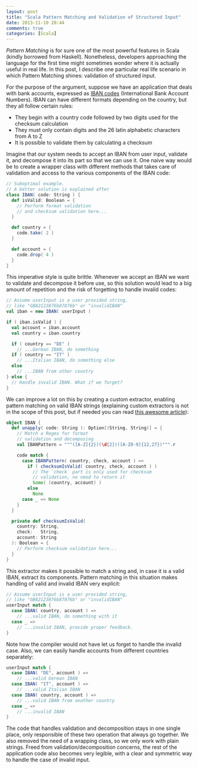 ```yaml
---
layout: post
title: "Scala Pattern Matching and Validation of Structured Input"
date: 2013-11-10 20:44
comments: true
categories: [Scala]
---
```


*Pattern Matching* is for sure one of the most powerful features in Scala
(kindly borrowed from Haskell). Nonetheless, developers approaching the
language for the first time might sometimes wonder where it is actually useful
in real life. In this post, I describe one particular real life scenario in
which Pattern Matching shines: validation of structured input.

For the purpose of the argument, suppose we have an application that deals with
bank accounts, expressed as
[IBAN codes](http://en.wikipedia.org/wiki/International_Bank_Account_Number)
(International Bank Account Numbers). IBAN can have different formats depending
on the country, but they all follow certain rules:

  - They begin with a country code followed by two digits used for the checksum
    calculation
  - They must only contain digits and the 26 latin alphabetic characters from A
    to Z
  - It is possible to validate them by calculating a checksum

Imagine that our system needs to accept an IBAN from user input, validate it,
and decompose it into its part so that we can use it. One naive way would be to
create a wrapper class with different methods that takes care of validation and
access to the various components of the IBAN code:

```scala
// Suboptimal example.
// A better solution is explained after
class IBAN( code: String ) {
  def isValid: Boolean = {
    // Perform format validation
    // and checksum validation here...
  }

  def country = {
    code.take( 2 )
  }

  def account = {
    code.drop( 4 )
  }
}
```

This imperative style is quite brittle. Whenever we accept an IBAN we want to
validate and decompose it before use, so this solution would lead to a big
amount of repetition and the risk of forgetting to handle invalid codes:

```scala
// Assume userInput is a user provided string,
// like "GB82123876b87876b" or "invalidIBAN"
val iban = new IBAN( userInput )

if ( iban.isValid ) {
  val account = iban.account
  val country = iban.country

  if ( country == "DE" )
    // ...German IBAN, do something
  if ( country == "IT" )
    // ...Italian IBAN, do something else
  else
    // ...IBAN from other country
} else {
  // Handle invalid IBAN. What if we forget?
}
```

We can improve a lot on this by creating a custom extractor, enabling pattern
matching on valid IBAN strings (explaining custom extractors is not in the
scope of this post, but if needed you can read [this awesome article](http://danielwestheide.com/blog/2012/11/21/the-neophytes-guide-to-scala-part-1-extractors.html)):

```scala
object IBAN {
  def unapply( code: String ): Option[(String, String)] = {
    // Match a Regex for format
    // validation and decomposing
    val IBANPattern = """([A-Z]{2})(\d{2})([A-Z0-9]{12,27})""".r

    code match {
      case IBANPattern( country, check, account ) =>
        if ( checksumIsValid( country, check, account ) )
          // The `check` part is only used for checksum
          // validation, no need to return it
          Some( (country, account) )
        else
          None
      case _ => None
    }
  }

  private def checksumIsValid(
    country: String,
    check:   String,
    account: String
  ): Boolean = {
    // Perform checksum validation here...
  }
}
```

This extractor makes it possible to match a string and, in case it is a valid
IBAN, extract its components. Pattern matching in this situation makes handling
of valid and invalid IBAN very explicit:

```scala
// Assume userInput is a user provided string,
// like "GB82123876b87876b" or "invalidIBAN"
userInput match {
  case IBAN( country, account ) =>
    // ...valid IBAN, do something with it
  case _ =>
    // ...invalid IBAN, provide proper feedback.
}
```

Note how the compiler would not have let us forget to handle the invalid case.
Also, we can easily handle accounts from different countries separately:

```scala
userInput match {
  case IBAN( "DE", account ) =>
    // ...valid German IBAN
  case IBAN( "IT", account ) =>
    // ...valid Italian IBAN
  case IBAN( country, account ) =>
    // ...valid IBAN from another country
  case _ =>
    // ...invalid IBAN
}
```

The code that handles validation and decomposition stays in one single place,
only responsible of these two operation that always go together. We also
removed the need of a wrapping class, so we only work with plain strings. Freed
from validation/decomposition concerns, the rest of the application code also
becomes very legible, with a clear and symmetric way to handle the case of
invalid input.
